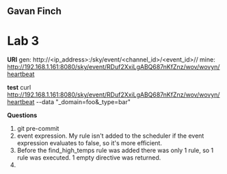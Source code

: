 ## Gavan Finch
# Lab 3

**URI**
gen:  http://<ip_address>:<port>/sky/event/<channel_id>/<event_id>/<domain>/<name>
mine: http://192.168.1.161:8080/sky/event/RDuf2XxiLgABQ687nKfZnz/wov/wovyn/heartbeat

**test**
curl http://192.168.1.161:8080/sky/event/RDuf2XxiLgABQ687nKfZnz/wov/wovyn/heartbeat --data "_domain=foo&_type=bar"

**Questions**
1. git pre-commit
2. event expression.  My rule isn't added to the scheduler if the event expression evaluates to false, so it's more efficient.
3. Before the find_high_temps rule was added there was only 1 rule, so 1 rule was executed.  1 empty directive was returned.
4. 
